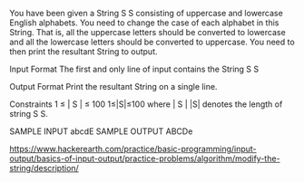 You have been given a String 
S
S consisting of uppercase and lowercase English alphabets. You need to change the case of each alphabet in this String. That is, all the uppercase letters should be converted to lowercase and all the lowercase letters should be converted to uppercase. You need to then print the resultant String to output.

Input Format
The first and only line of input contains the String 
S
S

Output Format
Print the resultant String on a single line.

Constraints
1
≤
|
S
|
≤
100
1≤|S|≤100 where 
|
S
|
|S| denotes the length of string 
S
S.

SAMPLE INPUT 
abcdE
SAMPLE OUTPUT 
ABCDe

https://www.hackerearth.com/practice/basic-programming/input-output/basics-of-input-output/practice-problems/algorithm/modify-the-string/description/
